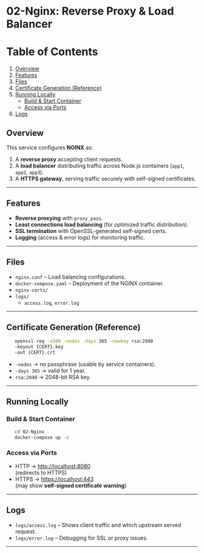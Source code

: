 # 02-Nginx: Reverse Proxy & Load Balancer

# Table of Contents

1. [Overview](#overview)  
2. [Features](#features)  
3. [Files](#files)  
4. [Certificate Generation (Reference)](#certificate-generation-reference)  
5. [Running Locally](#running-locally)  
   - [Build & Start Container](#build--start-container)  
   - [Access via Ports](#access-via-ports)  
6. [Logs](#logs)  

## Overview
This service configures **NGINX** as:
1. A **reverse proxy** accepting client requests.
2. A **load balancer** distributing traffic across Node.js containers (`app1`, `app2`, `app3`).
3. A **HTTPS gateway**, serving traffic securely with self-signed certificates.

---
## Features
- **Reverse proxying** with `proxy_pass`.
- **Least connections load balancing** (for optimized traffic distribution).
- **SSL termination** with OpenSSL-generated self-signed certs.
- **Logging** (access & error logs) for monitoring traffic.

---
## Files
- `nginx.conf` – Load balancing configurations.
- `docker-compose.yaml` – Deployment of the NGINX container.
- `nginx-certs/`
- `logs/`
  - `access.log`, `error.log`

---
## Certificate Generation (Reference)
 ```bash
    openssl req -x509 -nodes -days 365 -newkey rsa:2048
    -keyout {CERT}.key
    -out {CERT}.crt
 ```
- `-nodes` → no passphrase (usable by service containers).
- `-days 365` → valid for 1 year.
- `rsa:2048` → 2048-bit RSA key.

 ---
 ## Running Locally
### Build & Start Container
 ```bash
    cd 02-Nginx
    docker-compose up -d
 ```

 
### Access via Ports
- HTTP → [http://localhost:8080](http://localhost:8080)  
  (redirects to HTTPS)
- HTTPS → [https://localhost:443](https://localhost:443)  
  (may show **self-signed certificate warning**)
---

## Logs
- `logs/access.log` – Shows client traffic and which upstream served request.
- `logs/error.log` – Debugging for SSL or proxy issues.

---
